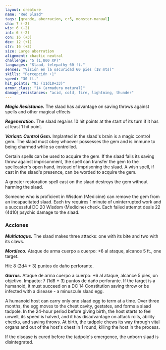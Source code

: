 ```yaml
---
layout: creature
name: "Red Slaad"
tags: [grande, aberracion, cr5, monster-manual]
cha: 7 (-2)
wis: 6 (-2)
int: 6 (-2)
con: 16 (+3)
dex: 12 (+1)
str: 16 (+3)
size: Large aberration
alignment: chaotic neutral
challenge: "5 (1,800 XP)"
languages: "Slaad, telepathy 60 ft."
senses: "Visión en la oscuridad 60 pies (18 mts)"
skills: "Percepción +1"
speed: "30 ft."
hit_points: "93 (11d10+33)"
armor_class: "14 (armadura natural)"
damage_resistances: "acid, cold, fire, lightning, thunder"
---
```


***Magic Resistance.*** The slaad has advantage on saving throws against spells and other magical effects

***Regeneration.*** The slaad regains 10 hit points at the start of its turn if it has at least 1 hit point.

***Variant: Control Gem.*** Implanted in the slaad's brain is a magic control gem. The slaad must obey whoever possesses the gem and is immune to being charmed while so controlled.

Certain spells can be used to acquire the gem. If the slaad fails its saving throw against imprisonment, the spell can transfer the gem to the spellcaster's open hand, instead of imprisoning the slaad. A wish spell, if cast in the slaad's presence, can be worded to acquire the gem.

A greater restoration spell cast on the slaad destroys the gem without harming the slaad.

Someone who is proficient in Wisdom (Medicine) can remove the gem from an incapacitated slaad. Each try requires 1 minute of uninterrupted work and a successful DC 20 Wisdom (Medicine) check. Each failed attempt deals 22 (4d10) psychic damage to the slaad.

### Acciones

***Multiataque.*** The slaad makes three attacks: one with its bite and two with its claws.

***Mordisco.*** Ataque de arma cuerpo a cuerpo: +6 al ataque, alcance 5 ft., one target.

Hit: 8 (2d4 + 3) puntos de daño perforante.

***Garras.*** Ataque de arma cuerpo a cuerpo: +6 al ataque, alcance 5 pies, un objetivo. Impacto: 7 (1d8 + 3) puntos de daño perforante. If the target is a humanoid, it must succeed on a DC 14 Constitution saving throw or be infected with a disease - a minuscule slaad egg.

A humanoid host can carry only one slaad egg to term at a time. Over three months, the egg moves to the chest cavity, gestates, and forms a slaad tadpole. In the 24-hour period before giving birth, the host starts to feel unwell, its speed is halved, and it has disadvantage on attack rolls, ability checks, and saving throws. At birth, the tadpole chews its way through vital organs and out of the host's chest in 1 round, killing the host in the process.

If the disease is cured before the tadpole's emergence, the unborn slaad is disintegrated.
